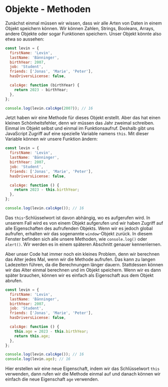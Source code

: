 # Objekte - Methoden

<show-structure depth="2" />

Zunächst einmal müssen wir wissen, dass wir alle Arten von Daten in einem Objekt speichern können. Wir können Zahlen, Strings, Booleans, Arrays,
andere Objekte oder sogar Funktionen speichern. Unser Objekt könnte also etwa so aussehen:

```Javascript
const levin = {
  firstName: 'Levin',
  lastName: 'Bänninger',
  birthYear: 2007,
  job: 'Student',
  friends: ['Jonas', 'Marie', 'Peter'],
  hasDriversLicense: false,

  calcAge: function (birthYear) {
    return 2023 - birthYear;
  },
};

console.log(levin.calcAge(2007)); // 16
```

Jetzt haben wir eine Methode für dieses Objekt erstellt. Aber das hat einen kleinen Schönheitsfehler, denn wir müssen das Jahr zweimal schreiben.
Einmal im Objekt selbst und einmal im Funktionsaufruf. Deshalb gibt uns JavaScript Zugriff auf eine spezielle Variable namens `this`. Mit dieser
Variable können wir unsere Funktion ändern:

```Javascript
const levin = {
  firstName: 'Levin',
  lastName: 'Bänninger',
  birthYear: 2007,
  job: 'Student',
  friends: ['Jonas', 'Marie', 'Peter'],
  hasDriversLicense: false,

  calcAge: function () {
    return 2023 - this.birthYear;
  },
};

console.log(levin.calcAge()); // 16
```

Das `this`-Schlüsselwort ist davon abhängig, wo es aufgerufen wird. In unserem Fall wird es von einem Objekt aufgerufen und wir haben Zugriff auf alle
Eigenschaften des aufrufenden Objekts. Wenn wir es jedoch global aufrufen, erhalten wir das sogenannte `window`-Objekt zurück. In diesem Fenster
befinden sich alle unsere Methoden, wie `console.log()` oder `alert()`. Wir werden es in einem späteren Abschnitt genauer kennenlernen.

Aber unser Code hat immer noch ein kleines Problem, denn wir berechnen das Alter jedes Mal, wenn wir die Methode aufrufen. Das kann zu langen
Ladezeiten führen, da die Berechnungen länger dauern. Stattdessen können wir das Alter einmal berechnen und im Objekt speichern. Wenn wir es dann
später brauchen, können wir es einfach als Eigenschaft aus dem Objekt abrufen.

```Javascript
const levin = {
  firstName: 'Levin',
  lastName: 'Bänninger',
  birthYear: 2007,
  job: 'Student',
  friends: ['Jonas', 'Marie', 'Peter'],
  hasDriversLicense: false,

  calcAge: function () {
    this.age = 2023 - this.birthYear;
    return this.age;
  },
};

console.log(levin.calcAge()); // 16
console.log(levin.age); // 16
```

Hier erstellen wir eine neue Eigenschaft, indem wir das Schlüsselwort `this` verwenden, dann rufen wir die Methode einmal auf und danach können wir
einfach die neue Eigenschaft `age` verwenden.
